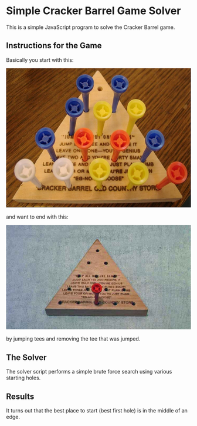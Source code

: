 # Simple Cracker Barrel Game Solver

This is a simple JavaScript program to solve the Cracker Barrel game.

## Instructions for the Game

Basically you start with this:

![Game Start](images/start.jpg)

and want to end with this:

![Game Winner](images/winner.jpg)

by jumping tees and removing the tee that was jumped.


## The Solver

The solver script performs a simple brute force search using various starting holes.

## Results

It turns out that the best place to start (best first hole) is in the middle of an edge.
